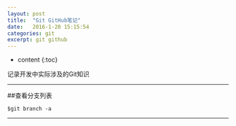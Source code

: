 ```yaml
---
layout: post
title:  "Git GitHub笔记"
date:   2016-1-20 15:15:54
categories: git
excerpt: git github
---
```


* content
{:toc}

记录开发中实际涉及的Git知识

---

##查看分支列表
<pre><code>$git branch -a
</pre></code>

---






